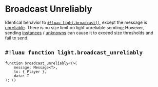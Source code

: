 # Broadcast Unreliably

Identical behavior to [`#!luau light.broadcast()`](./broadcast.md), except the message is
<a href="https://create.roblox.com/docs/reference/engine/classes/UnreliableRemoteEvent" target="_blank">unreliable</a>.
There is no size limit on light unreliable sending; However, sending
[instances](../../../datatypes/instance.md) /
[unknowns](../../../datatypes/unknown.md) can cause it to exceed size thresholds and fail to send.

## `#!luau function light.broadcast_unreliably`

```luau title='<!-- server --> <!-- sync -->'
function broadcast_unreliably<T>(
    message: Message<T>,
    to: { Player },
    data: T
): ()
```
